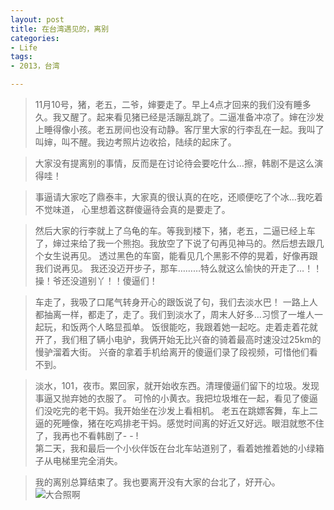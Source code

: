 ```yaml
---
layout: post
title: 在台湾遇见的，离别
categories:
- Life
tags:
- 2013，台湾

---
```


   >11月10号，猪，老五，二爷，婶要走了。早上4点才回来的我们没有睡多久。我又醒了。起来看见猪已经是活蹦乱跳了。二逼准备冲凉了。婶在沙发上睡得像小孩。老五房间也没有动静。客厅里大家的行李乱在一起。我叫了叫婶，叫不醒。我边考照片边收拾，陆续的起床了。  
   
   >大家没有提离别的事情，反而是在讨论待会要吃什么…擦，韩剧不是这么演得哇！  
   
   >事逼请大家吃了鼎泰丰，大家真的很认真的在吃，还顺便吃了个冰…我吃着不觉味道，
    心里想着这群傻逼待会真的是要走了。  
    
   >然后大家的行李就上了乌龟的车。等我到楼下，猪，老五，二逼已经上车了，婶过来给了我一个熊抱。我放空了下说了句再见神马的。然后想去跟几个女生说再见。
透过黑色的车窗，能看见几个黑影不停的晃着，好像再跟我们说再见。
我还没迈开步子，那车………特么就这么愉快的开走了…！！操！爷还没道别丫！！傻逼们！  

   >车走了，我吸了口尾气转身开心的跟饭说了句，我们去淡水巴！
    一路上人都抽离一样，都走了，走了。我们到淡水了，周末人好多…习惯了一堆人一起玩，和饭两个人略显孤单。
    饭很能吃，我跟着她一起吃。走着走着花就开了，我们租了辆小电驴，我俩开始无比兴奋的骑着最高时速没过25km的慢驴溜着大街。
    兴奋的拿着手机给离开的傻逼们录了段视频，可惜他们看不到。  
    
   >淡水，101，夜市。累回家，就开始收东西。清理傻逼们留下的垃圾。发现事逼又抛弃她的衣服了。
可怜的小黄衣。我把垃圾堆在一起，看见了傻逼们没吃完的老干妈。我开始坐在沙发上看相机。
老五在跳嫖客舞，车上二逼的死睡像，猪在吃鸡排老干妈。感觉时间离的好近又好远。眼泪就憋不住了，我再也不看韩剧了- - !  
   >第二天，我和最后一个小伙伴饭在台北车站道别了，看着她推着她的小绿箱子从电梯里完全消失。  
   
   >我的离别总算结束了。我也要离开没有大家的台北了，好开心。
![大合照啊](https://raw.github.com/nothinghd/nothinghd.github.com/master/slides/images/all.jpg)
